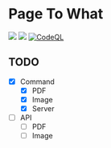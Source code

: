 # Page To What

[![](https://img.shields.io/badge/Go-1.20+-%2300ADD8?style=flat&logo=go)](go.work)
[![](https://img.shields.io/badge/P2W-1.0.0-green)](control)
[![CodeQL](https://github.com/skye-z/p2w/workflows/CodeQL/badge.svg)](https://github.com/skye-z/p2w/security/code-scanning)

## TODO

* [x] Command
    * [x] PDF
    * [x] Image
    * [x] Server
* [ ] API
    * [ ] PDF
    * [ ] Image